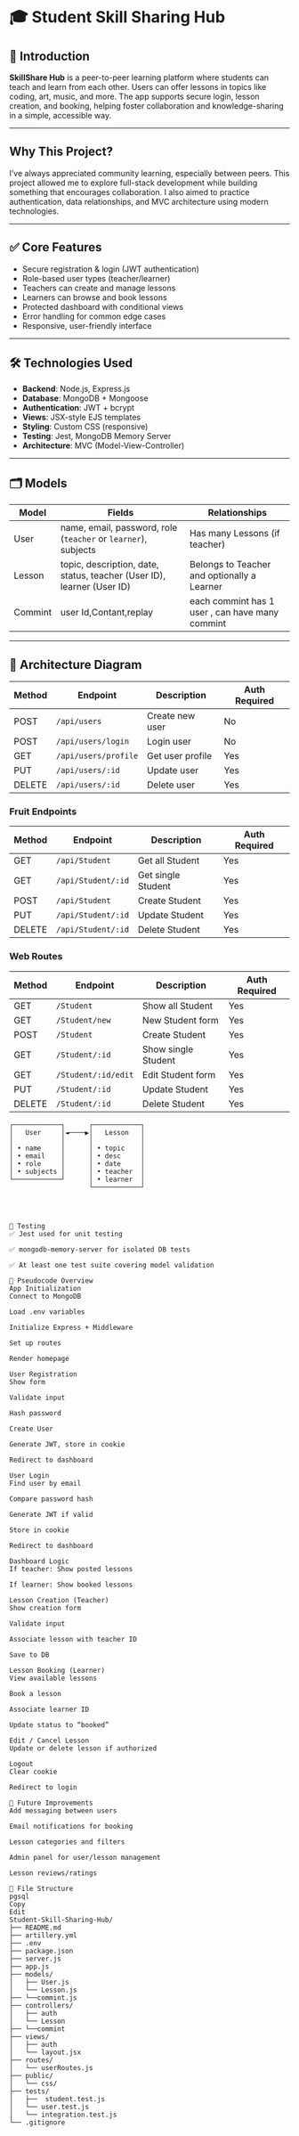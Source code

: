 # 🎓 Student Skill Sharing Hub

## 📘 Introduction

**SkillShare Hub** is a peer-to-peer learning platform where students can teach and learn from each other. Users can offer lessons in topics like coding, art, music, and more. The app supports secure login, lesson creation, and booking, helping foster collaboration and knowledge-sharing in a simple, accessible way.

---

##  Why This Project?

I’ve always appreciated community learning, especially between peers. This project allowed me to explore full-stack development while building something that encourages collaboration. I also aimed to practice authentication, data relationships, and MVC architecture using modern technologies.

---

## ✅ Core Features

- Secure registration & login (JWT authentication)  
- Role-based user types (teacher/learner)  
- Teachers can create and manage lessons  
- Learners can browse and book lessons  
- Protected dashboard with conditional views  
- Error handling for common edge cases  
- Responsive, user-friendly interface  

---

## 🛠️ Technologies Used

- **Backend**: Node.js, Express.js  
- **Database**: MongoDB + Mongoose  
- **Authentication**: JWT + bcrypt  
- **Views**: JSX-style EJS templates  
- **Styling**: Custom CSS (responsive)  
- **Testing**: Jest, MongoDB Memory Server  
- **Architecture**: MVC (Model-View-Controller)  

---

## 🗂️ Models

| Model  | Fields                                                                 | Relationships                               |
|--------|------------------------------------------------------------------------|---------------------------------------------|
| User   | name, email, password, role (`teacher` or `learner`), subjects         | Has many Lessons (if teacher)               |
| Lesson | topic, description, date, status, teacher (User ID), learner (User ID) | Belongs to Teacher and optionally a Learner |
| Commint |user Id,Contant,replay  | each commint has 1 user , can have many commint|

---
## 🧱 Architecture Diagram 

| Method | Endpoint | Description | Auth Required |
|--------|----------|-------------|---------------|
| POST | `/api/users` | Create new user | No |
| POST | `/api/users/login` | Login user | No |
| GET | `/api/users/profile` | Get user profile | Yes |
| PUT | `/api/users/:id` | Update user | Yes |
| DELETE | `/api/users/:id` | Delete user | Yes |

### Fruit Endpoints

| Method | Endpoint | Description | Auth Required |
|--------|----------|-------------|---------------|
| GET | `/api/Student` | Get all Student | Yes |
| GET | `/api/Student/:id` | Get single Student | Yes |
| POST | `/api/Student` | Create Student | Yes |
| PUT | `/api/Student/:id` | Update Student | Yes |
| DELETE | `/api/Student/:id` | Delete Student | Yes |

### Web Routes

| Method | Endpoint | Description | Auth Required |
|--------|----------|-------------|---------------|
| GET | `/Student` | Show all Student | Yes |
| GET | `/Student/new` | New Student form | Yes |
| POST | `/Student` | Create Student | Yes |
| GET | `/Student/:id` | Show single Student | Yes |
| GET | `/Student/:id/edit` | Edit Student form | Yes |
| PUT | `/Student/:id` | Update Student | Yes |
| DELETE | `/Student/:id` | Delete Student | Yes |


```plaintext
┌────────────┐      ┌────────────┐
│   User     │◄────▶│   Lesson   │
│            │      │            │
│ • name     │      │ • topic    │
│ • email    │      │ • desc     │
│ • role     │      │ • date     │
│ • subjects │      │ • teacher  │
└────────────┘      │ • learner  │
                    └────────────┘




🧪 Testing
✅ Jest used for unit testing

✅ mongodb-memory-server for isolated DB tests

✅ At least one test suite covering model validation

📝 Pseudocode Overview
App Initialization
Connect to MongoDB

Load .env variables

Initialize Express + Middleware

Set up routes

Render homepage

User Registration
Show form

Validate input

Hash password

Create User

Generate JWT, store in cookie

Redirect to dashboard

User Login
Find user by email

Compare password hash

Generate JWT if valid

Store in cookie

Redirect to dashboard

Dashboard Logic
If teacher: Show posted lessons

If learner: Show booked lessons

Lesson Creation (Teacher)
Show creation form

Validate input

Associate lesson with teacher ID

Save to DB

Lesson Booking (Learner)
View available lessons

Book a lesson

Associate learner ID

Update status to “booked”

Edit / Cancel Lesson
Update or delete lesson if authorized

Logout
Clear cookie

Redirect to login

🧩 Future Improvements
Add messaging between users

Email notifications for booking

Lesson categories and filters

Admin panel for user/lesson management

Lesson reviews/ratings

📂 File Structure
pgsql
Copy
Edit
Student-Skill-Sharing-Hub/
├── README.md
├── artillery.yml
├── .env
├── package.json
├── server.js
├── app.js
├── models/
│   ├── User.js
│   └── Lesson.js
├── └──commint.js
├── controllers/
│   ├── auth
│   └── Lesson
├── └──commint
├── views/
│   ├── auth
│   └── layout.jsx
├── routes/
│   └── userRoutes.js
├── public/
│   └── css/
├── tests/
│   ├──  student.test.js
│   └── user.test.js
│   └── integration.test.js
└── .gitignore

